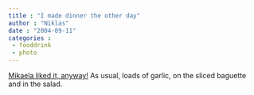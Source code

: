 ```yaml
---
title : "I made dinner the other day"
author : "Niklas"
date : "2004-09-11"
categories : 
 - fooddrink
 - photo
---
```


[Mikaela liked it, anyway!](https://niklasblog.com/bilder/2004-09-07) As usual, loads of garlic, on the sliced baguette and in the salad.
